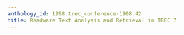 ```yaml
---
anthology_id: 1998.trec_conference-1998.42
title: Readware Text Analysis and Retrieval in TREC 7
---
```

